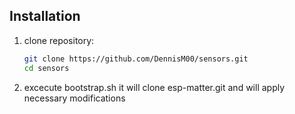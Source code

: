 ## Installation

1. clone repository:
   ```bash
   git clone https://github.com/DennisM00/sensors.git
   cd sensors

2. excecute bootstrap.sh
    it will clone esp-matter.git and will apply necessary modifications
